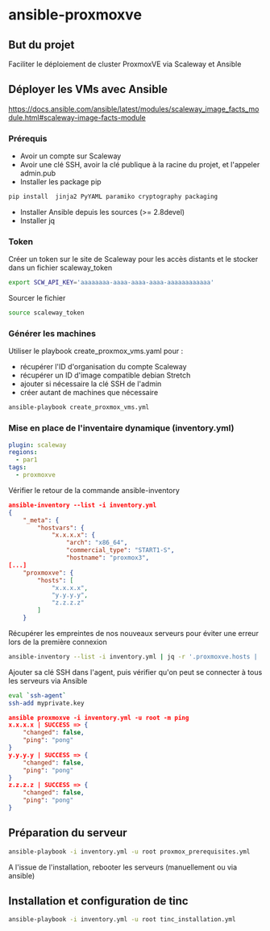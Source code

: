 # ansible-proxmoxve

## But du projet

Faciliter le déploiement de cluster ProxmoxVE via Scaleway et Ansible

## Déployer les VMs avec Ansible

https://docs.ansible.com/ansible/latest/modules/scaleway_image_facts_module.html#scaleway-image-facts-module

### Prérequis

* Avoir un compte sur Scaleway
* Avoir une clé SSH, avoir la clé publique à la racine du projet, et l'appeler admin.pub
* Installer les package pip

```bash
pip install  jinja2 PyYAML paramiko cryptography packaging
```

* Installer Ansible depuis les sources (>= 2.8devel)
* Installer jq

### Token

Créer un token sur le site de Scaleway pour les accès distants et le stocker dans un fichier scaleway_token

```bash
export SCW_API_KEY='aaaaaaaa-aaaa-aaaa-aaaa-aaaaaaaaaaaa'
```

Sourcer le fichier

```bash
source scaleway_token
```

### Générer les machines

Utiliser le playbook create_proxmox_vms.yaml pour :

* récupérer l'ID d'organisation du compte Scaleway
* récupérer un ID d'image compatible debian Stretch
* ajouter si nécessaire la clé SSH de l'admin
* créer autant de machines que nécessaire

```bash
ansible-playbook create_proxmox_vms.yml
```

### Mise en place de l'inventaire dynamique (inventory.yml)

```YAML
plugin: scaleway
regions:
  - par1
tags:
  - proxmoxve
```

Vérifier le retour de la commande ansible-inventory

```JSON
ansible-inventory --list -i inventory.yml
{
    "_meta": {
        "hostvars": {
            "x.x.x.x": {
                "arch": "x86_64",
                "commercial_type": "START1-S",
                "hostname": "proxmox3",
[...]
    "proxmoxve": {
        "hosts": [
            "x.x.x.x",
            "y.y.y.y",
            "z.z.z.z"
        ]
    }

```

Récupérer les empreintes de nos nouveaux serveurs pour éviter une erreur lors de la première connexion

```bash
ansible-inventory --list -i inventory.yml | jq -r '.proxmoxve.hosts | .[]' | xargs ssh-keyscan >> ~/.ssh/known_hosts
```

Ajouter sa clé SSH dans l'agent, puis vérifier qu'on peut se connecter à tous les serveurs via Ansible

```bash
eval `ssh-agent`
ssh-add myprivate.key
```

```JSON
ansible proxmoxve -i inventory.yml -u root -m ping
x.x.x.x | SUCCESS => {
    "changed": false,
    "ping": "pong"
}
y.y.y.y | SUCCESS => {
    "changed": false,
    "ping": "pong"
}
z.z.z.z | SUCCESS => {
    "changed": false,
    "ping": "pong"
}
```

## Préparation du serveur

```bash
ansible-playbook -i inventory.yml -u root proxmox_prerequisites.yml
```

A l'issue de l'installation, rebooter les serveurs (manuellement ou via ansible)

## Installation et configuration de tinc

```bash
ansible-playbook -i inventory.yml -u root tinc_installation.yml
```